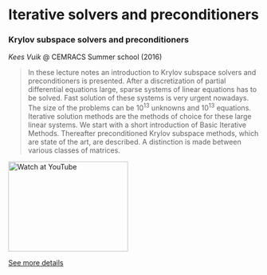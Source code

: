 # Iterative solvers and preconditioners
### Krylov subspace solvers and preconditioners

*Kees Vuik* @ CEMRACS Summer school (2016)

> In these lecture notes an introduction to Krylov subspace solvers and preconditioners is presented. After a discretization of partial differential equations large, sparse systems of linear
equations has to be solved. Fast solution of these systems is very urgent nowadays. The size
of the problems can be 10<sup>13</sup> unknowns and 10<sup>13</sup> equations. Iterative solution methods are the
methods of choice for these large linear systems. We start with a short introduction of Basic
Iterative Methods. Thereafter preconditioned Krylov subspace methods, which are state of
the art, are described. A distinction is made between various classes of matrices.

<a href="http://www.youtube.com/watch?feature=player_embedded&v=TbYgBL2lSM0" target="_blank"><img src="http://img.youtube.com/vi/TbYgBL2lSM0/0.jpg" alt="Watch at YouTube" width="240" height="180"></a>

[See more details](http://ta.twi.tudelft.nl/users/vuik/cemracs/)

